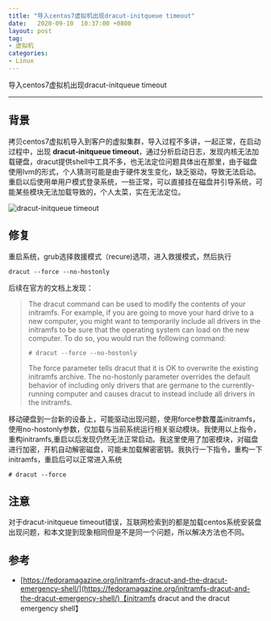 ```yaml
---
title: "导入centos7虚拟机出现dracut-initqueue timeout"
date:   2020-09-10  10:37:00 +0800
layout: post
tag:
- 虚拟机
categories:
- Linux
---
```


导入centos7虚拟机出现dracut-initqueue timeout

-------
## 背景
拷贝centos7虚拟机导入到客户的虚拟集群，导入过程不多讲，一起正常，在启动过程中，出现 **dracut-initqueue timeout**，通过分析启动日志，发现内核无法加载硬盘，dracut提供shell中工具不多，也无法定位问题具体出在那里，由于磁盘使用lvm的形式，个人猜测可能是由于硬件发生变化，缺乏驱动，导致无法启动。重启以后使用单用户模式登录系统，一些正常，可以直接挂在磁盘并引导系统，可能某些模块无法加载导致的，个人太菜，实在无法定位。

![dracut-initqueue timeout](/images/20200910-01.png)

## 修复
重启系统，grub选择救援模式（recure)选项，进入救援模式，然后执行
```
dracut --force --no-hostonly
```
后续在官方的文档上发现：
> The dracut command can be used to modify the contents of your initramfs. For example, if you are going to move your hard drive to a new computer, you might want to temporarily include all drivers in the initramfs to be sure that the operating system can load on the new computer. To do so, you would run the following command:
> ```
> # dracut --force --no-hostonly
> ```
> The force parameter tells dracut that it is OK to overwrite the existing initramfs archive. The no-hostonly parameter overrides the default behavior of including only drivers that are germane to the currently-running computer and causes dracut to instead include all drivers in the initramfs.

移动硬盘到一台新的设备上，可能驱动出现问题，使用force参数覆盖initramfs，使用no-hostonly参数，仅加载与当前系统运行相关驱动模块。我使用以上指令，重构initramfs,重启以后发现仍然无法正常启动。我这里使用了加密模块，对磁盘进行加密，开机自动解密磁盘，可能未加载解密密钥。我执行一下指令，重构一下initramfs，重启后可以正常进入系统
```
# dracut --force
```
## 注意
对于dracut-initqueue timeout错误，互联网检索到的都是加载centos系统安装盘出现问题，和本文提到现象相同但是不是同一个问题，所以解决方法也不同。

## 参考
- [https://fedoramagazine.org/initramfs-dracut-and-the-dracut-emergency-shell/](https://fedoramagazine.org/initramfs-dracut-and-the-dracut-emergency-shell/)【initramfs dracut and the dracut emergency shell】

